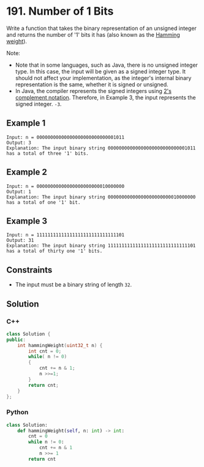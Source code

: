# 191. Number of 1 Bits

Write a function that takes the binary representation of an unsigned integer and returns the number of '1' bits it has (also known as the [Hamming weight](https://en.wikipedia.org/wiki/Hamming_weight)).

Note:

- Note that in some languages, such as Java, there is no unsigned integer type. In this case, the input will be given as a signed integer type. It should not affect your implementation, as the integer's internal binary representation is the same, whether it is signed or unsigned.
- In Java, the compiler represents the signed integers using [2's complement notation](https://en.wikipedia.org/wiki/Two%27s_complement). Therefore, in Example 3, the input represents the signed integer. `-3`.

## Example 1

```text
Input: n = 00000000000000000000000000001011
Output: 3
Explanation: The input binary string 00000000000000000000000000001011 has a total of three '1' bits.
```

## Example 2

```text
Input: n = 00000000000000000000000010000000
Output: 1
Explanation: The input binary string 00000000000000000000000010000000 has a total of one '1' bit.
```

## Example 3

```text
Input: n = 11111111111111111111111111111101
Output: 31
Explanation: The input binary string 11111111111111111111111111111101 has a total of thirty one '1' bits.
```

## Constraints

- The input must be a binary string of length `32`.

## Solution

### C++

```c++
class Solution {
public:
    int hammingWeight(uint32_t n) {
        int cnt = 0;
        while( n != 0)
        {
            cnt += n & 1;
            n >>=1;
        }
        return cnt;
    }
};
```

### Python

```Python
class Solution:
    def hammingWeight(self, n: int) -> int:
        cnt = 0
        while n != 0:
            cnt += n & 1
            n >>= 1
        return cnt
```
